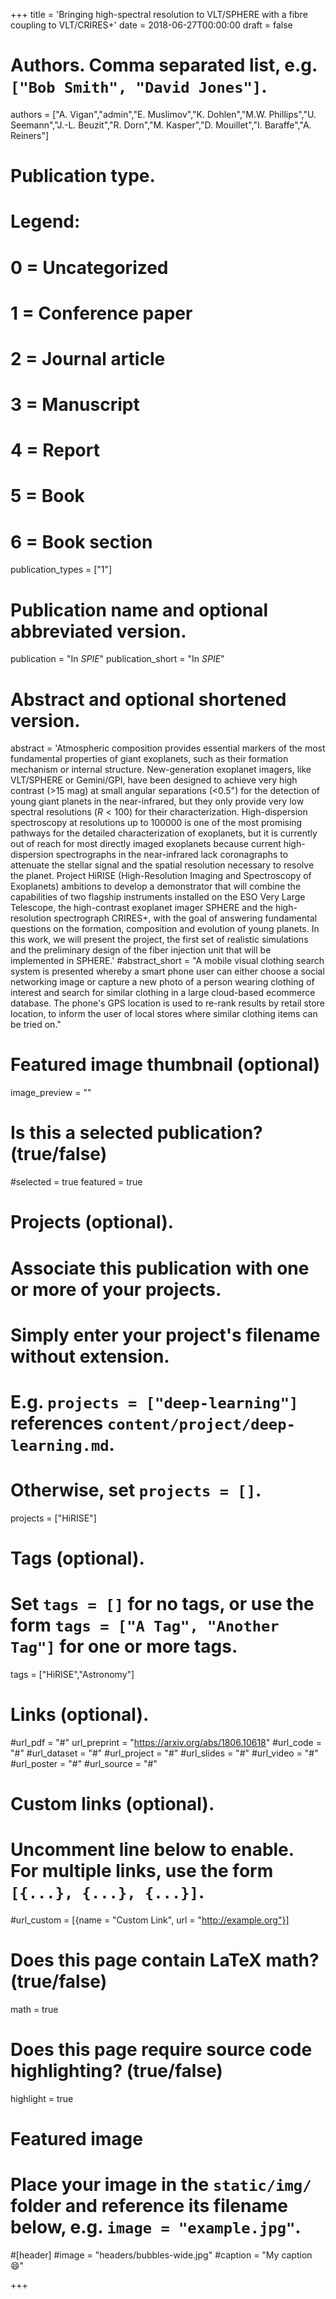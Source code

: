 +++
title = 'Bringing high-spectral resolution to VLT/SPHERE with a fibre coupling to VLT/CRIRES+'
date = 2018-06-27T00:00:00
draft = false

# Authors. Comma separated list, e.g. `["Bob Smith", "David Jones"]`.
authors = ["A. Vigan","admin","E. Muslimov","K. Dohlen","M.W. Phillips","U. Seemann","J.-L. Beuzit","R. Dorn","M. Kasper","D. Mouillet","I. Baraffe","A. Reiners"]

# Publication type.
# Legend:
# 0 = Uncategorized
# 1 = Conference paper
# 2 = Journal article
# 3 = Manuscript
# 4 = Report
# 5 = Book
# 6 = Book section
publication_types = ["1"]

# Publication name and optional abbreviated version.
publication = "In *SPIE*"
publication_short = "In *SPIE*"

# Abstract and optional shortened version.
abstract = 'Atmospheric composition provides essential markers of the most fundamental properties of giant exoplanets, such as their formation mechanism or internal structure. New-generation exoplanet imagers, like VLT/SPHERE or Gemini/GPI, have been designed to achieve very high contrast (>15 mag) at small angular separations (<0.5") for the detection of young giant planets in the near-infrared, but they only provide very low spectral resolutions ($R<100$) for their characterization. High-dispersion spectroscopy at resolutions up to 100000 is one of the most promising pathways for the detailed characterization of exoplanets, but it is currently out of reach for most directly imaged exoplanets because current high-dispersion spectrographs in the near-infrared lack coronagraphs to attenuate the stellar signal and the spatial resolution necessary to resolve the planet. Project HiRISE (High-Resolution Imaging and Spectroscopy of Exoplanets) ambitions to develop a demonstrator that will combine the capabilities of two flagship instruments installed on the ESO Very Large Telescope, the high-contrast exoplanet imager SPHERE and the high-resolution spectrograph CRIRES+, with the goal of answering fundamental questions on the formation, composition and evolution of young planets. In this work, we will present the project, the first set of realistic simulations and the preliminary design of the fiber injection unit that will be implemented in SPHERE.'
#abstract_short = "A mobile visual clothing search system is presented whereby a smart phone user can either choose a social networking image or capture a new photo of a person wearing clothing of interest and search for similar clothing in a large cloud-based ecommerce database. The phone's GPS location is used to re-rank results by retail store location, to inform the user of local stores where similar clothing items can be tried on."

# Featured image thumbnail (optional)
image_preview = ""

# Is this a selected publication? (true/false)
#selected = true
featured = true
# Projects (optional).
#   Associate this publication with one or more of your projects.
#   Simply enter your project's filename without extension.
#   E.g. `projects = ["deep-learning"]` references `content/project/deep-learning.md`.
#   Otherwise, set `projects = []`.
projects = ["HiRISE"]

# Tags (optional).
#   Set `tags = []` for no tags, or use the form `tags = ["A Tag", "Another Tag"]` for one or more tags.
tags = ["HiRISE","Astronomy"]

# Links (optional).
#url_pdf = "#"
url_preprint = "https://arxiv.org/abs/1806.10618"
#url_code = "#"
#url_dataset = "#"
#url_project = "#"
#url_slides = "#"
#url_video = "#"
#url_poster = "#"
#url_source = "#"

# Custom links (optional).
#   Uncomment line below to enable. For multiple links, use the form `[{...}, {...}, {...}]`.
#url_custom = [{name = "Custom Link", url = "http://example.org"}]

# Does this page contain LaTeX math? (true/false)
math = true

# Does this page require source code highlighting? (true/false)
highlight = true

# Featured image
# Place your image in the `static/img/` folder and reference its filename below, e.g. `image = "example.jpg"`.
#[header]
#image = "headers/bubbles-wide.jpg"
#caption = "My caption :smile:"

+++

